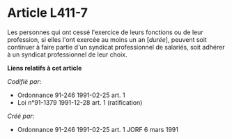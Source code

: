 # Article L411-7

Les personnes qui ont cessé l'exercice de leurs fonctions ou de leur profession, si elles l'ont exercée au moins un an
[*durée*], peuvent soit continuer à faire partie d'un syndicat professionnel de salariés, soit adhérer à un syndicat
professionnel de leur choix.

**Liens relatifs à cet article**

_Codifié par_:

  - Ordonnance 91-246 1991-02-25 art. 1
  - Loi n°91-1379 1991-12-28 art. 1 (ratification)

_Créé par_:

  - Ordonnance 91-246 1991-02-25 art. 1 JORF 6 mars 1991
